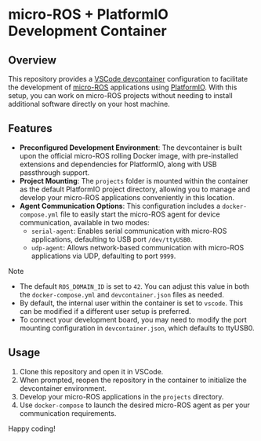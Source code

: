# micro-ROS + PlatformIO Development Container

## Overview

This repository provides a [VSCode devcontainer](https://code.visualstudio.com/docs/remote/containers) configuration to facilitate the development of [micro-ROS](https://micro.ros.org/) applications using [PlatformIO](https://platformio.org/). With this setup, you can work on micro-ROS projects without needing to install additional software directly on your host machine.

## Features

- **Preconfigured Development Environment**: The devcontainer is built upon the official micro-ROS rolling Docker image, with pre-installed extensions and dependencies for PlatformIO, along with USB passthrough support.
- **Project Mounting**: The `projects` folder is mounted within the container as the default PlatformIO project directory, allowing you to manage and develop your micro-ROS applications conveniently in this location.
- **Agent Communication Options**: This configuration includes a `docker-compose.yml` file to easily start the micro-ROS agent for device communication, available in two modes:
  - `serial-agent`: Enables serial communication with micro-ROS applications, defaulting to USB port `/dev/ttyUSB0`.
  - `udp-agent`: Allows network-based communication with micro-ROS applications via UDP, defaulting to port `9999`.

> [!NOTE]
> - The default `ROS_DOMAIN_ID` is set to `42`. You can adjust this value in both the `docker-compose.yml` and `devcontainer.json` files as needed.
> - By default, the internal user within the container is set to `vscode`. This can be modified if a different user setup is preferred.
> - To connect your development board, you may need to modify the port mounting configuration in `devcontainer.json`, which defaults to ttyUSB0.

## Usage

1. Clone this repository and open it in VSCode.
2. When prompted, reopen the repository in the container to initialize the devcontainer environment.
3. Develop your micro-ROS applications in the `projects` directory.
4. Use `docker-compose` to launch the desired micro-ROS agent as per your communication requirements.

Happy coding!
